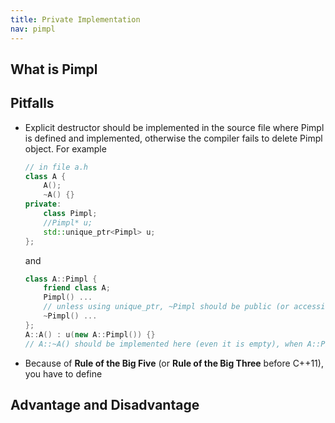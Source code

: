 ```yaml
---
title: Private Implementation
nav: pimpl
---
```


## What is Pimpl

## Pitfalls

* Explicit destructor should be implemented in the source file where Pimpl is defined and implemented,
  otherwise the compiler fails to delete Pimpl object. For example
  ```c++
  // in file a.h
  class A {
      A();
      ~A() {}
  private:
      class Pimpl;
      //Pimpl* u;
      std::unique_ptr<Pimpl> u;
  };
  ```
  and
  ```c++
  class A::Pimpl {
      friend class A;
      Pimpl() ...
      // unless using unique_ptr, ~Pimpl should be public (or accessible by owner that deletes it)
      ~Pimpl() ...
  };
  A::A() : u(new A::Pimpl()) {}
  // A::~A() should be implemented here (even it is empty), when A::Pimpl is deleted
  ```
* Because of **Rule of the Big Five** (or **Rule of the Big Three** before C++11), you have to define 

## Advantage and Disadvantage

